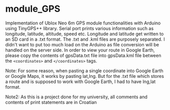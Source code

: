 # module_GPS
Implementation of Ublox Neo 6m GPS module functionalities with Arduino using TinyGPS++ library. Serial port prints various information such as longitude, latitude, altitude, speed etc. Longitude and latitude get written to an SD card in a .txt format. The .txt and .kml files are purposely separated. I didn't want to put too much load on the Arduino as file conversion will be handled on the server side.
In order to view your route in Google Earth, please copy the contents of gpsData.txt file into gpsData.kml file between the ```<coordinates>``` and ```</coordinates>``` tags.

Note: For some reason, when pasting a single coordinate into Google Earth or Google Maps, it works by pasting lat,lng. But for the .txt file which stores a route and is supposed to work with Google Earth, I had to have lng,lat format.

Note2: As this is a project done for my university, all comments and contents of print statements are in Croatian
